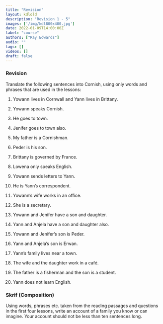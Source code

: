 ```yaml
---
title: "Revision"
layout: kdlold
description: "Revision 1 - 5"
images: ['/img/kdl800x400.jpg']
date: 2022-01-09T14:00:00Z
label: "course"
authors: ["Ray Edwards"]
audio: ""
tags: []
videos: []
draft: false
---
```



### Revision

Translate the following sentences into Cornish, using only words and phrases that are used in the lessons:

1) Yowann lives in Cornwall and Yann lives in Brittany.


2) Yowann speaks Cornish.

3) He goes to town.

4) Jenifer goes to town also.

5) My father is a Cornishman.

6) Peder is his son.

7) Brittany is governed by France.

8) Lowena only speaks English.

9) Yowann sends letters to Yann.

10) He is Yann’s correspondent.

11) Yowann’s wife works in an office.

12) She is a secretary.

13) Yowann and Jenifer have a son and daughter.

14) Yann and Anjela have a son and daughter also.

15) Yowann and Jenifer’s son is Peder.

16) Yann and Anjela’s son is Erwan.

17) Yann’s family lives near a town.

18) The wife and the daughter work in a café.

19) The father is a fisherman and the son is a student.

20) Yann does not learn English.



### Skrif (Composition)
Using words, phrases etc. taken from the reading passages and questions in the first four lessons, write an account of a family you know or can imagine. Your account should not be less than ten sentences long.



